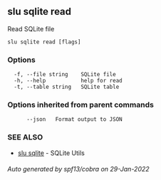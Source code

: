## slu sqlite read

Read SQLite file

```
slu sqlite read [flags]
```

### Options

```
  -f, --file string    SQLite file
  -h, --help           help for read
  -t, --table string   SQLite table
```

### Options inherited from parent commands

```
      --json   Format output to JSON
```

### SEE ALSO

* [slu sqlite](slu_sqlite.md)	 - SQLite Utils

###### Auto generated by spf13/cobra on 29-Jan-2022
